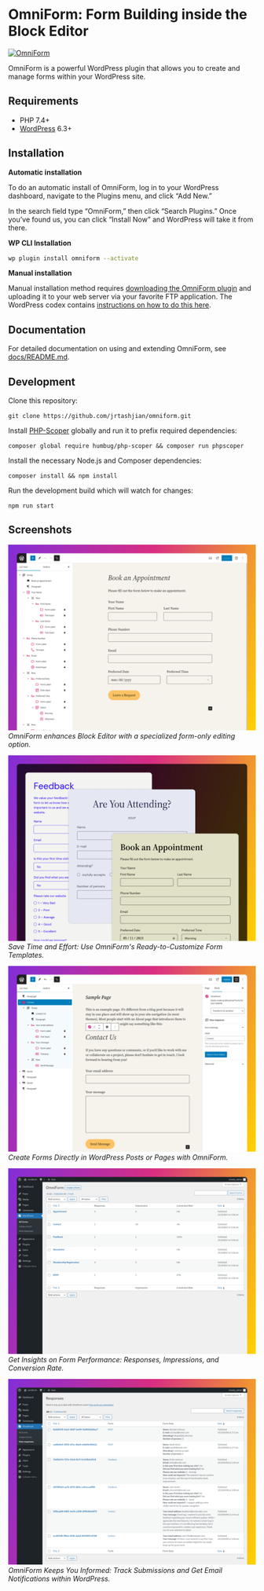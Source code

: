# OmniForm: Form Building inside the Block Editor

[![OmniForm](.wordpress-org/banner-1544x500.png)](https://omniform.io/)

OmniForm is a powerful WordPress plugin that allows you to create and manage forms within your WordPress site.

## Requirements

- PHP 7.4+
- [WordPress](http://wordpress.org/) 6.3+

## Installation

**Automatic installation**

To do an automatic install of OmniForm, log in to your WordPress dashboard, navigate to the Plugins menu, and click “Add New.”

In the search field type “OmniForm,” then click “Search Plugins.” Once you’ve found us, you can click “Install Now” and WordPress will take it from there.

**WP CLI Installation**

```bash
wp plugin install omniform --activate
```

**Manual installation**

Manual installation method requires [downloading the OmniForm plugin](https://wordpress.org/plugins/omniform) and uploading it to your web server via your favorite FTP application. The WordPress codex contains [instructions on how to do this here](https://wordpress.org/support/article/managing-plugins/#manual-plugin-installation).

## Documentation

For detailed documentation on using and extending OmniForm, see [docs/README.md](docs/README.md).

## Development

Clone this repository:
```
git clone https://github.com/jrtashjian/omniform.git
```

Install [PHP-Scoper](https://github.com/humbug/php-scoper) globally and run it to prefix required dependencies:
```
composer global require humbug/php-scoper && composer run phpscoper
```

Install the necessary Node.js and Composer dependencies:
```
composer install && npm install
```

Run the development build which will watch for changes:
```
npm run start
```

## Screenshots

[![OmniForm enhances Block Editor with a specialized form-only editing option.](.wordpress-org/screenshot-1.png)](https://wordpress.org/plugins/omniform/)
*OmniForm enhances Block Editor with a specialized form-only editing option.*

[![Save Time and Effort: Use OmniForm's Ready-to-Customize Form Templates.](.wordpress-org/screenshot-2.png)](https://wordpress.org/plugins/omniform/)
*Save Time and Effort: Use OmniForm's Ready-to-Customize Form Templates.*

[![Create Forms Directly in WordPress Posts or Pages with OmniForm.](.wordpress-org/screenshot-3.png)](https://wordpress.org/plugins/omniform/)
*Create Forms Directly in WordPress Posts or Pages with OmniForm.*

[![Get Insights on Form Performance: Responses, Impressions, and Conversion Rate.](.wordpress-org/screenshot-4.png)](https://wordpress.org/plugins/omniform/)
*Get Insights on Form Performance: Responses, Impressions, and Conversion Rate.*

[![OmniForm Keeps You Informed: Track Submissions and Get Email Notifications within WordPress.](.wordpress-org/screenshot-5.png)](https://wordpress.org/plugins/omniform/)
*OmniForm Keeps You Informed: Track Submissions and Get Email Notifications within WordPress.*
